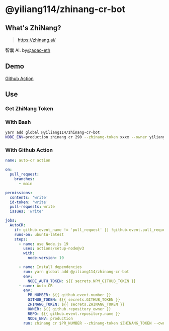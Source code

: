 # @yiliang114/zhinang-cr-bot

## What's ZhiNang?

> https://zhinang.ai/

智囊 AI. by[@aoao-eth](https://github.com/Yootou-dev)

## Demo

[Github Action](https://github.com/yiliang114/zhinang-cr-bot/actions)

## Use

### Get ZhiNang Token

### With Bash

```bash
yarn add global @yiliang114/zhinang-cr-bot
NODE_ENV=production zhinang cr 290 --zhinang-token xxxx --owner yiliang114 --repo task-functions
```

### With Github Action

```yml
name: auto-cr action

on:
  pull_request:
    branches:
      - main

permissions:
  contents: 'write'
  id-token: 'write'
  pull-requests: write
  issues: 'write'

jobs:
  AutoCR:
    if: github.event_name != 'pull_request' || !github.event.pull_request.draft
    runs-on: ubuntu-latest
    steps:
      - name: use Node.js 19
        uses: actions/setup-node@v3
        with:
          node-version: 19

      - name: Install dependencies
        run: yarn global add @yiliang114/zhinang-cr-bot
        env:
          NODE_AUTH_TOKEN: ${{ secrets.NPM_GITHUB_TOKEN }}
      - name: Auto CR
        env:
          PR_NUMBER: ${{ github.event.number }}
          GITHUB_TOKEN: ${{ secrets.GITHUB_TOKEN }}
          ZHINANG_TOKEN: ${{ secrets.ZHINANG_TOKEN }}
          OWNER: ${{ github.repository_owner }}
          REPO: ${{ github.event.repository.name }}
          NODE_ENV: production
        run: zhinang cr $PR_NUMBER --zhinang-token $ZHINANG_TOKEN --owner $OWNER --repo $REPO
```
